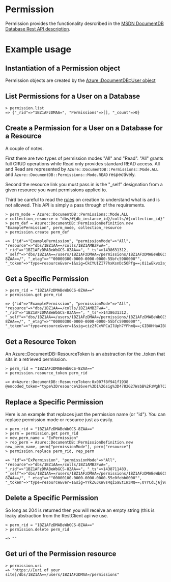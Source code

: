 # Permission

Permission provides the functionality desrcribed in the [MSDN DocumentDB Database Rest API description](https://msdn.microsoft.com/en-us/library/azure/dn782246.aspx).

# Example usage

## Instantiation of a Permission object

Permission objects are created by the [Azure::DocumentDB::User object](/lib/user)

## List Permissions for a User on a Database
```
> permission.list
=> {"_rid"=>"1BZ1AFzDMAA=", "Permissions"=>[], "_count"=>0}
```

## Create a Permission for a User on a Database for a Resource

A couple of notes.

First there are two types of permission modes "All" and "Read".  "All" grants full CRUD operations while Read only provides standard READ access.  All and Read are represented by `Azure::DocumentDB::Permissions::Mode.ALL` and `Azure::DocumentDB::Permissions::Mode.READ` respectively.

Second the resource link you must pass in is the "_self" designation from a given resource you want permissions applied to.

Third be careful to read the [rules](https://msdn.microsoft.com/en-us/library/azure/dn803932.aspx) on creation to understand what is and is not allowed.  This API is simply a pass through of the requirements.

```
> perm_mode = Azure::DocumentDB::Permissions::Mode.ALL
> collection_resource = "dbs/#{db_instance_id}/colls/#{collection_id}"
> perm_def = Azure::DocumentDB::PermissionDefinition.new "ExamplePermission", perm_mode, collection_resource
> permission.create perm_def

=> {"id"=>"ExamplePermission", "permissionMode"=>"All", "resource"=>"dbs/1BZ1AA==/colls/1BZ1AMBZFwA=", "_rid"=>"1BZ1AFzDMABeWbGCS-8ZAA==", "_ts"=>1438631312, "_self"=>"dbs/1BZ1AA==/users/1BZ1AFzDMAA=/permissions/1BZ1AFzDMABeWbGCS-8ZAA==/", "_etag"=>""00000300-0000-0000-0000-55bfc5900000"", "_token"=>"type=resource&ver=1&sig=CkCYUIZI77hxKsnDc5OPfg==;Oi1wEkvx2ajH5yHJJP67QtvaH3Xi51DIjNNInUJ4+M6tSqh81PcHnptRc3bMsAWMIwwl/hIa7HOfLI9WArc/fAk61pB/a1X1e9+EdNygmVagUVouTMqhDKSlZPEACqgXEwP0jqiMa6eThQ+bkcp0ATM29idYciRGd3oXelSFqrYXd2VKW3uCH3BX3YuLSDAKB+o8nxRCxVStwsSsRrregTcGMVKLonm9OX8iX2rFUrY=;"}
```

## Get a Specific Permission

```
> perm_rid = "1BZ1AFzDMABeWbGCS-8ZAA=="
> permission.get perm_rid

=> {"id"=>"ExamplePermission", "permissionMode"=>"All", "resource"=>"dbs/1BZ1AA==/colls/1BZ1AMBZFwA=", "_rid"=>"1BZ1AFzDMABeWbGCS-8ZAA==", "_ts"=>1438631312, "_self"=>"dbs/1BZ1AA==/users/1BZ1AFzDMAA=/permissions/1BZ1AFzDMABeWbGCS-8ZAA==/", "_etag"=>""00000300-0000-0000-0000-55bfc5900000"", "_token"=>"type=resource&ver=1&sig=ciz2fCxVPCaIlUph7YPhmQ==;GIBUHHaAIB0s5brSP48Pbn9LOtpzZ1oEY0RD93qCZi49wjA5pLAVSymMIG6ZLH5Y1JCLj3XiMUPfpyKF5DYvmeONA1gBo2MvR2BPVGDprjO4woyWvHzkTtBa3Pf5vLIrpz/I+rtcdSDOK3YQFpbxDx9HTvB4XGXjxvR5DsID5dTEbPfBVweftDXrAESktDlhWUUnNFzdhCq4AG6sF4tdY0Zw1Z+IvMgZ+rLD967nbyU=;"}
```
## Get a Resource Token

An Azure::DocumentDB::ResourceToken is an abstraction for the _token that sits in a retrieved permission.

```
> perm_rid = "1BZ1AFzDMABeWbGCS-8ZAA=="
> permission.resource_token perm_rid

=> #<Azure::DocumentDB::ResourceToken:0x007f8f941f1938 @encoded_token="type%3Dresource%26ver%3D1%26sig%3D4782G27WsbB%2FzWghTC2qnA%3D%3D%3BIDDDRF5rUNLZ%2ByZDGz3hRmkhHtpOMyrm7XyVlt%2B4cScFMeCVV1Nn2MjQQ20eT2DEbVk%2BtgTSkWSdzCjXiGdOjBi1l46NRkE7dVQK4Y%2FKzEpsBAURW3qvurGrZlfXPPMoHm3sampfUG2J2XCM4k%2FRJ62ELIOAvg%2FKTj3f7TMGdEb8ICfQZuam4U8USDmaFrym%2Bbf1%2Fk1PjDDDBch2U6t%2F0TdKL%2BjuTce0WEFLxrtIFQA%3D%3B">
```

## Replace a Specific Permission

Here is an example that replaces just the permission name (or "id"). You can replace permission mode or resource just as easily.

```
> perm_rid = "1BZ1AFzDMABeWbGCS-8ZAA=="
> perm = permission.get perm_rid
> new_perm_name = "ExPermission"
> rep_perm = Azure::DocumentDB::PermissionDefinition.new new_perm_name, perm["permissionMode"], perm["resource"]
> permission.replace perm_rid, rep_perm

=> "id"=>"ExPermission", "permissionMode"=>"All", "resource"=>"dbs/1BZ1AA==/colls/1BZ1AMBZFwA=", "_rid"=>"1BZ1AFzDMABeWbGCS-8ZAA==", "_ts"=>1438711483, "_self"=>"dbs/1BZ1AA==/users/1BZ1AFzDMAA=/permissions/1BZ1AFzDMABeWbGCS-8ZAA==/", "_etag"=>""00000100-0000-0000-0000-55c0febb0000"", "_token"=>"type=resource&ver=1&sig=YYkZG3KWvs4qiSaEtIWJMQ==;OYrCdLj6j9u2ht2pvsboOs+VN2IN3eGvwdDMcXmMPevF6lh5MluQdOYR3iNj2p+GbfxTCRiSrpoxUY5Cf1mH30Nf3z4OYE+u5KlnJYWX20tr4hJ0+1TF9DnceX69ET6AEAwVwYjGRiDNIltLKretP5esxjvDANNBk4x6FybItVN1SDS3NfM5bzOq70hWoLAWEduQacbnHy1iTieir1kECIk8uFDGOOh1NMaVAH2JNLI=;"}
```

## Delete a Specific Permission

So long as 204 is returned then you will receive an empty string (this is leaky abstraction from the RestClient api we use.

```
> perm_rid = "1BZ1AFzDMABeWbGCS-8ZAA=="
> permission.delete perm_rid

=> ""
```

## Get uri of the Permission resource
```
> permission.uri
=> "https://[uri of your site]/dbs/1BZ1AA==/users/1BZ1AFzDMAA=/permissions"
```